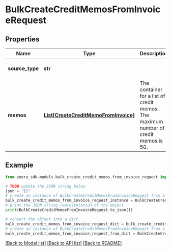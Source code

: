 # BulkCreateCreditMemosFromInvoiceRequest


## Properties

Name | Type | Description | Notes
------------ | ------------- | ------------- | -------------
**source_type** | **str** |  | [default to 'Invoice']
**memos** | [**List[CreateCreditMemoFromInvoice]**](CreateCreditMemoFromInvoice.md) | The container for a list of credit memos. The maximum number of credit memos is 50.  | [optional] 

## Example

```python
from zuora_sdk.models.bulk_create_credit_memos_from_invoice_request import BulkCreateCreditMemosFromInvoiceRequest

# TODO update the JSON string below
json = "{}"
# create an instance of BulkCreateCreditMemosFromInvoiceRequest from a JSON string
bulk_create_credit_memos_from_invoice_request_instance = BulkCreateCreditMemosFromInvoiceRequest.from_json(json)
# print the JSON string representation of the object
print(BulkCreateCreditMemosFromInvoiceRequest.to_json())

# convert the object into a dict
bulk_create_credit_memos_from_invoice_request_dict = bulk_create_credit_memos_from_invoice_request_instance.to_dict()
# create an instance of BulkCreateCreditMemosFromInvoiceRequest from a dict
bulk_create_credit_memos_from_invoice_request_from_dict = BulkCreateCreditMemosFromInvoiceRequest.from_dict(bulk_create_credit_memos_from_invoice_request_dict)
```
[[Back to Model list]](../README.md#documentation-for-models) [[Back to API list]](../README.md#documentation-for-api-endpoints) [[Back to README]](../README.md)


